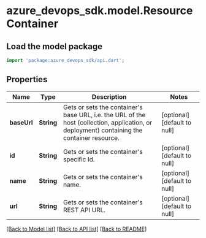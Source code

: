 # azure_devops_sdk.model.ResourceContainer

## Load the model package
```dart
import 'package:azure_devops_sdk/api.dart';
```

## Properties
Name | Type | Description | Notes
------------ | ------------- | ------------- | -------------
**baseUrl** | **String** | Gets or sets the container&#39;s base URL, i.e. the URL of the host (collection, application, or deployment) containing the container resource. | [optional] [default to null]
**id** | **String** | Gets or sets the container&#39;s specific Id. | [optional] [default to null]
**name** | **String** | Gets or sets the container&#39;s name. | [optional] [default to null]
**url** | **String** | Gets or sets the container&#39;s REST API URL. | [optional] [default to null]

[[Back to Model list]](../README.md#documentation-for-models) [[Back to API list]](../README.md#documentation-for-api-endpoints) [[Back to README]](../README.md)


